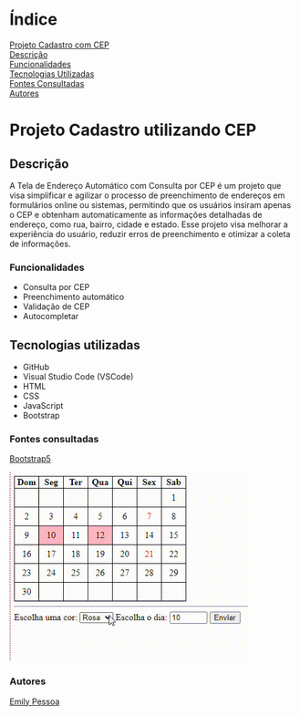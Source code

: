 # Índice
[Projeto Cadastro com CEP]()  
[Descrição]()  
[Funcionalidades]()  
[Tecnologias Utilizadas]()  
[Fontes Consultadas]()  
[Autores]()  


# Projeto Cadastro utilizando CEP

## Descrição 
A Tela de Endereço Automático com Consulta por CEP é um projeto que visa simplificar e agilizar o processo de preenchimento de endereços em formulários online ou sistemas, permitindo que os usuários insiram apenas o CEP e obtenham automaticamente as informações detalhadas de endereço, como rua, bairro, cidade e estado. Esse projeto visa melhorar a experiência do usuário, reduzir erros de preenchimento e otimizar a coleta de informações.

### Funcionalidades
- Consulta por CEP
- Preenchimento automático
- Validação de CEP
- Autocompletar

## Tecnologias utilizadas

- GitHub
- Visual Studio Code (VSCode)
- HTML
- CSS
- JavaScript
- Bootstrap

### Fontes consultadas
[Bootstrap5](https://getbootstrap.com/docs/5.0/forms/layout/) 

![img](img/Gravando-2023-09-12-075005.gif)

### Autores
[Emily Pessoa](https://github.com/emilypessoa)
